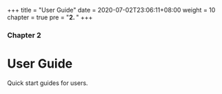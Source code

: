 +++
title = "User Guide"
date = 2020-07-02T23:06:11+08:00
weight = 10
chapter = true
pre = "<b>2. </b>"
+++

### Chapter 2

# User Guide

Quick start guides for users.
